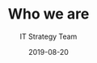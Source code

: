 ---
layout: post
title:  "Who we are"
ref: who-we-are
lang: en
author: "IT Strategy Team"
date: "2019-08-20"
last_modified: "2019-08-20"
---